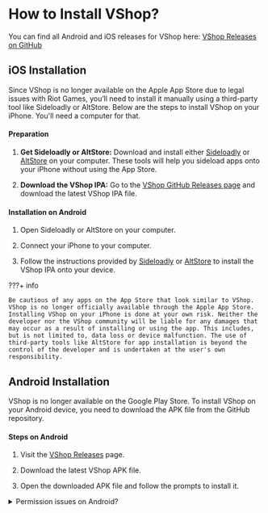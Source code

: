 # How to Install VShop?

You can find all Android and iOS releases for VShop here: [VShop Releases on GitHub](https://github.com/VShopApp/mobile/releases)

## iOS Installation

Since VShop is no longer available on the Apple App Store due to legal issues with Riot Games, you’ll need to install it manually using a third-party tool like Sideloadly or AltStore. Below are the steps to install VShop on your iPhone. You'll need a computer for that.

#### Preparation

1. **Get Sideloadly or AltStore:** Download and install either [Sideloadly](https://sideloadly.io/) or [AltStore](https://altstore.io/) on your computer. These tools will help you sideload apps onto your iPhone without using the App Store.

2. **Download the VShop IPA:** Go to the [VShop GitHub Releases page](https://github.com/VShopApp/mobile/releases) and download the latest VShop IPA file.

#### Installation on Android

1. Open Sideloadly or AltStore on your computer. 

2. Connect your iPhone to your computer.

3. Follow the instructions provided by [Sideloadly](https://www.youtube.com/watch?v=vqTsavQc3lQ) or [AltStore](https://faq.altstore.io/altstore-classic/how-to-install-altstore-windows) to install the VShop IPA onto your device.


???+ info

    Be cautious of any apps on the App Store that look similar to VShop. VShop is no longer officially available through the Apple App Store.
    Installing VShop on your iPhone is done at your own risk. Neither the developer nor the VShop community will be liable for any damages that may occur as a result of installing or using the app. This includes, but is not limited to, data loss or device malfunction. The use of third-party tools like AltStore for app installation is beyond the control of the developer and is undertaken at the user's own responsibility.

## Android Installation

VShop is no longer available on the Google Play Store. To install VShop on your Android device, you need to download the APK file from the GitHub repository.

#### Steps on Android

1. Visit the [VShop Releases](https://github.com/VShopApp/mobile/releases) page.

2. Download the latest VShop APK file.

3. Open the downloaded APK file and follow the prompts to install it.

<details>
<summary>Permission issues on Android?</summary>

### Android 8.0 (Oreo) and Later
1. Open **Settings**.
2. Navigate to **Apps & notifications**.
3. Tap on **Advanced**.
4. Select **Special app access**.
5. Choose **Install unknown apps**.
6. Select the browser you used to download the app (e.g., Chrome).
7. Toggle on **Allow from this source**.

### Android 7.0 (Nougat) and Earlier
1. Open **Settings**.
2. Scroll down to **Security**.
3. Enable **Unknown sources**.
4. Confirm the prompt by tapping **OK**.

**Note:** Some manufacturers may disable the option to install apps from unknown sources entirely. If you cannot find the settings mentioned above, your device might have this restriction. In such cases, consult your device's user manual or contact the manufacturer's support for guidance.

**Caution:** Always exercise caution when installing apps from unknown sources, as they can pose security risks. Ensure that the app is from a trusted developer and source before proceeding.

</details>

